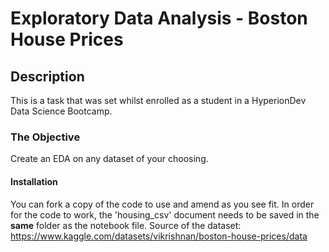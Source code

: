 # Exploratory Data Analysis - Boston House Prices

## Description
This is a task that was set whilst enrolled as a student in a HyperionDev Data Science Bootcamp.

### The Objective
Create an EDA on any dataset of your choosing.

#### Installation

You can fork a copy of the code to use and amend as you see fit. In order for the code to work, the 'housing_csv' document needs to be saved in the **same** folder as the notebook file. Source of the dataset: https://www.kaggle.com/datasets/vikrishnan/boston-house-prices/data
